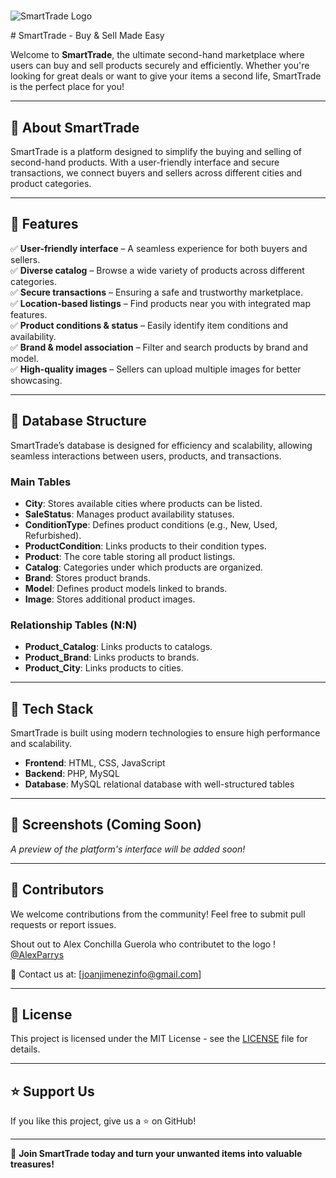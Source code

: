 # <p align="center">
  <img src="https://github.com/user-attachments/assets/8387740e-7c8f-422e-97e0-e3c37d8e2adc" alt="SmartTrade Logo">
</p>
# SmartTrade - Buy & Sell Made Easy

Welcome to **SmartTrade**, the ultimate second-hand marketplace where users can buy and sell products securely and efficiently. Whether you're looking for great deals or want to give your items a second life, SmartTrade is the perfect place for you!

---

## 📌 About SmartTrade

SmartTrade is a platform designed to simplify the buying and selling of second-hand products. With a user-friendly interface and secure transactions, we connect buyers and sellers across different cities and product categories.

---

## 🚀 Features

✅ **User-friendly interface** – A seamless experience for both buyers and sellers.  
✅ **Diverse catalog** – Browse a wide variety of products across different categories.  
✅ **Secure transactions** – Ensuring a safe and trustworthy marketplace.  
✅ **Location-based listings** – Find products near you with integrated map features.  
✅ **Product conditions & status** – Easily identify item conditions and availability.  
✅ **Brand & model association** – Filter and search products by brand and model.  
✅ **High-quality images** – Sellers can upload multiple images for better showcasing.  

---

## 📂 Database Structure

SmartTrade’s database is designed for efficiency and scalability, allowing seamless interactions between users, products, and transactions.

### **Main Tables**
- **City**: Stores available cities where products can be listed.
- **SaleStatus**: Manages product availability statuses.
- **ConditionType**: Defines product conditions (e.g., New, Used, Refurbished).
- **ProductCondition**: Links products to their condition types.
- **Product**: The core table storing all product listings.
- **Catalog**: Categories under which products are organized.
- **Brand**: Stores product brands.
- **Model**: Defines product models linked to brands.
- **Image**: Stores additional product images.

### **Relationship Tables (N:N)**
- **Product_Catalog**: Links products to catalogs.
- **Product_Brand**: Links products to brands.
- **Product_City**: Links products to cities.

---

## 🔧 Tech Stack

SmartTrade is built using modern technologies to ensure high performance and scalability.

- **Frontend**: HTML, CSS, JavaScript
- **Backend**: PHP, MySQL
- **Database**: MySQL relational database with well-structured tables

---

## 📸 Screenshots (Coming Soon)

_A preview of the platform's interface will be added soon!_

---

## 👥 Contributors

We welcome contributions from the community! Feel free to submit pull requests or report issues.

Shout out to Alex Conchilla Guerola who contributet to the logo ! [@AlexParrys](https://github.com/AlexParrys)

📧 Contact us at: [joanjimenezinfo@gmail.com]

---

## 📜 License

This project is licensed under the MIT License - see the [LICENSE](LICENSE) file for details.

---

## ⭐ Support Us

If you like this project, give us a ⭐ on GitHub!

---

🚀 **Join SmartTrade today and turn your unwanted items into valuable treasures!**
